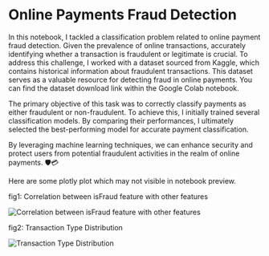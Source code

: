 # Online Payments Fraud Detection
In this notebook, I tackled a classification problem related to online payment fraud detection. Given the prevalence of online transactions, accurately identifying whether a transaction is fraudulent or legitimate is crucial. To address this challenge, I worked with a dataset sourced from Kaggle, which contains historical information about fraudulent transactions. This dataset serves as a valuable resource for detecting fraud in online payments. You can find the dataset download link within the Google Colab notebook.

The primary objective of this task was to correctly classify payments as either fraudulent or non-fraudulent. To achieve this, I initially trained several classification models. By comparing their performances, I ultimately selected the best-performing model for accurate payment classification.

By leveraging machine learning techniques, we can enhance security and protect users from potential fraudulent activities in the realm of online payments. 🛡️💳

Here are some plotly plot which may not visible in notebook preview.

fig1: Correlation between isFraud feature with other features

![Correlation between isFraud feature with other features](https://github.com/PranayJagtap06/ML_Projects/blob/main/Online%20Payments%20Fraud%20Detection/assets/OP_fig1.png)

fig2: Transaction Type Distribution

![Transaction Type Distribution](https://github.com/PranayJagtap06/ML_Projects/blob/main/Online%20Payments%20Fraud%20Detection/assets/OP_fig2.png)

